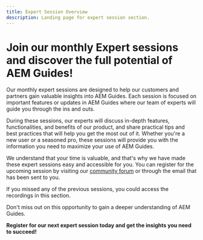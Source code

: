 ```yaml
---
title: Expert Session Overview
description: Landing page for expert session section.
---
```

# Join our monthly Expert sessions and discover the full potential of AEM Guides!

Our monthly expert sessions are designed to help our customers and partners gain valuable insights into AEM Guides. Each session is focused on important features or updates in AEM Guides where our team of experts will guide you through the ins and outs.

During these sessions, our experts will discuss in-depth features, functionalities, and benefits of our product, and share practical tips and best practices that will help you get the most out of it. Whether you're a new user or a seasoned pro, these sessions will provide you with the information you need to maximize your use of AEM Guides.

We understand that your time is valuable, and that's why we have made these expert sessions easy and accessible for you. You can register for the upcoming session by visiting our [community forum](https://experienceleaguecommunities.adobe.com/t5/experience-manager-guides/ct-p/aem-xml-documentation) or through the email that has been sent to you.

If you missed any of the previous sessions, you could access the recordings in this section.

Don't miss out on this opportunity to gain a deeper understanding of AEM Guides.

**Register for our next expert session today and get the insights you need to succeed!**
